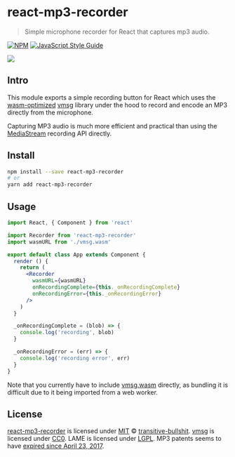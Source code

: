 # react-mp3-recorder

> Simple microphone recorder for React that captures mp3 audio.

[![NPM](https://img.shields.io/npm/v/react-mp3-recorder.svg)](https://www.npmjs.com/package/react-mp3-recorder) [![JavaScript Style Guide](https://img.shields.io/badge/code_style-standard-brightgreen.svg)](https://standardjs.com)

![](https://raw.githubusercontent.com/transitive-bullshit/react-mp3-recorder/master/media/demo.gif)

## Intro

This module exports a simple recording button for React which uses the [wasm-optimized](https://hackernoon.com/creating-webassembly-powered-library-for-modern-web-846da334f8fc) [vmsg](https://github.com/Kagami/vmsg) library under the hood to record and encode an MP3 directly from the microphone.

Capturing MP3 audio is much more efficient and practical than using the [MediaStream](https://developer.mozilla.org/en-US/docs/Web/API/MediaStream_Recording_API) recording API directly.

## Install

```bash
npm install --save react-mp3-recorder
# or
yarn add react-mp3-recorder
```

## Usage

```jsx
import React, { Component } from 'react'

import Recorder from 'react-mp3-recorder'
import wasmURL from './vmsg.wasm'

export default class App extends Component {
  render () {
    return (
      <Recorder
        wasmURL={wasmURL}
        onRecordingComplete={this._onRecordingComplete}
        onRecordingError={this._onRecordingError}
      />
    )
  }

  _onRecordingComplete = (blob) => {
    console.log('recording', blob)
  }

  _onRecordingError = (err) => {
    console.log('recording error', err)
  }
}
```

Note that you currently have to include [vmsg.wasm](https://github.com/Kagami/vmsg/blob/master/vmsg.wasm) directly, as bundling it is difficult due to it being imported from a web worker.

## License

[react-mp3-recorder](https://github.com/transitive-bullshit/react-mp3-recorder) is licensed under [MIT](https://opensource.org/licenses/MIT) © [transitive-bullshit](https://github.com/transitive-bullshit).
[vmsg](https://github.com/Kagami/vmsg) is licensed under [CC0](https://github.com/Kagami/vmsg/blob/master/COPYING).
LAME is licensed under [LGPL](https://github.com/Kagami/lame-svn/blob/master/lame/COPYING).
MP3 patents seems to have [expired since April 23, 2017](https://en.wikipedia.org/wiki/LAME#Patents_and_legal_issues).
